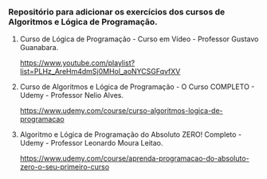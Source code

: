 ### Repositório para adicionar os exercícios dos cursos de Algoritmos e Lógica de Programação.

1. Curso de Lógica de Programação - Curso em Vídeo - Professor Gustavo Guanabara.

   https://www.youtube.com/playlist?list=PLHz_AreHm4dmSj0MHol_aoNYCSGFqvfXV
   
2. Curso de Algoritmos e Lógica de Programação - O Curso COMPLETO - Udemy - Professor Nelio Alves.
   
   https://www.udemy.com/course/curso-algoritmos-logica-de-programacao 

3. Algoritmo e Lógica de Programação do Absoluto ZERO! Completo - Udemy - Professor Leonardo Moura Leitao.
   
   https://www.udemy.com/course/aprenda-programacao-do-absoluto-zero-o-seu-primeiro-curso
